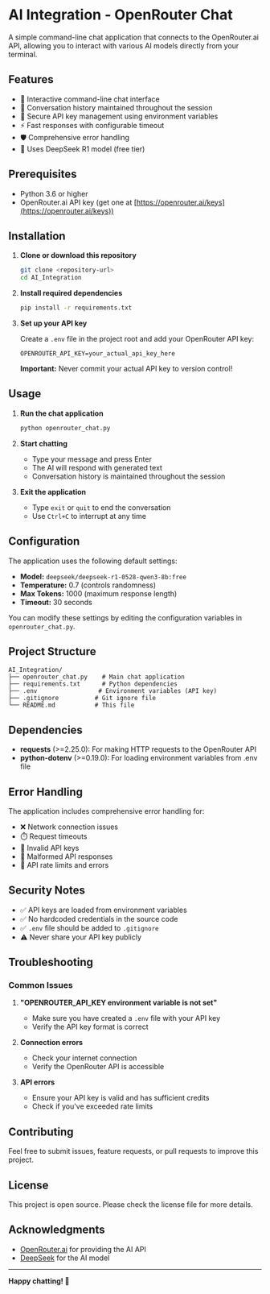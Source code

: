 # AI Integration - OpenRouter Chat

A simple command-line chat application that connects to the OpenRouter.ai API, allowing you to interact with various AI models directly from your terminal.

## Features

- 🤖 Interactive command-line chat interface
- 🔄 Conversation history maintained throughout the session
- 🔐 Secure API key management using environment variables
- ⚡ Fast responses with configurable timeout
- 🛡️ Comprehensive error handling
- 🎯 Uses DeepSeek R1 model (free tier)

## Prerequisites

- Python 3.6 or higher
- OpenRouter.ai API key (get one at [https://openrouter.ai/keys](https://openrouter.ai/keys))

## Installation

1. **Clone or download this repository**
   ```bash
   git clone <repository-url>
   cd AI_Integration
   ```

2. **Install required dependencies**
   ```bash
   pip install -r requirements.txt
   ```

3. **Set up your API key**
   
   Create a `.env` file in the project root and add your OpenRouter API key:
   ```env
   OPENROUTER_API_KEY=your_actual_api_key_here
   ```
   
   **Important:** Never commit your actual API key to version control!

## Usage

1. **Run the chat application**
   ```bash
   python openrouter_chat.py
   ```

2. **Start chatting**
   - Type your message and press Enter
   - The AI will respond with generated text
   - Conversation history is maintained throughout the session

3. **Exit the application**
   - Type `exit` or `quit` to end the conversation
   - Use `Ctrl+C` to interrupt at any time

## Configuration

The application uses the following default settings:

- **Model:** `deepseek/deepseek-r1-0528-qwen3-8b:free`
- **Temperature:** 0.7 (controls randomness)
- **Max Tokens:** 1000 (maximum response length)
- **Timeout:** 30 seconds

You can modify these settings by editing the configuration variables in `openrouter_chat.py`.

## Project Structure

```
AI_Integration/
├── openrouter_chat.py    # Main chat application
├── requirements.txt      # Python dependencies
├── .env                 # Environment variables (API key)
├── .gitignore          # Git ignore file
└── README.md           # This file
```

## Dependencies

- **requests** (>=2.25.0): For making HTTP requests to the OpenRouter API
- **python-dotenv** (>=0.19.0): For loading environment variables from .env file

## Error Handling

The application includes comprehensive error handling for:

- ❌ Network connection issues
- ⏱️ Request timeouts
- 🔑 Invalid API keys
- 📝 Malformed API responses
- 🚫 API rate limits and errors

## Security Notes

- ✅ API keys are loaded from environment variables
- ✅ No hardcoded credentials in the source code
- ✅ `.env` file should be added to `.gitignore`
- ⚠️ Never share your API key publicly

## Troubleshooting

### Common Issues

1. **"OPENROUTER_API_KEY environment variable is not set"**
   - Make sure you have created a `.env` file with your API key
   - Verify the API key format is correct

2. **Connection errors**
   - Check your internet connection
   - Verify the OpenRouter API is accessible

3. **API errors**
   - Ensure your API key is valid and has sufficient credits
   - Check if you've exceeded rate limits

## Contributing

Feel free to submit issues, feature requests, or pull requests to improve this project.

## License

This project is open source. Please check the license file for more details.

## Acknowledgments

- [OpenRouter.ai](https://openrouter.ai/) for providing the AI API
- [DeepSeek](https://www.deepseek.com/) for the AI model

---

**Happy chatting! 🚀**